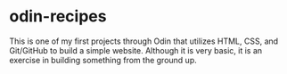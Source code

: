 # odin-recipes

This is one of my first projects through Odin that utilizes HTML, CSS, and Git/GitHub to build a simple website.
Although it is very basic, it is an exercise in building something from the ground up.